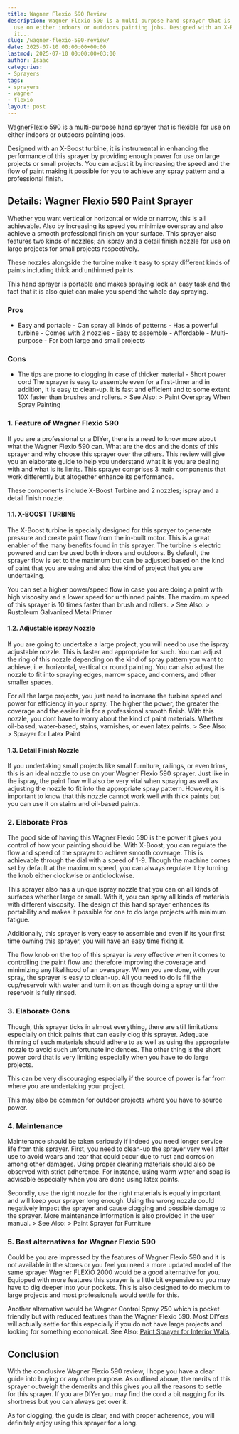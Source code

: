 ```yaml
---
title: Wagner Flexio 590 Review
description: Wagner Flexio 590 is a multi-purpose hand sprayer that is flexible for
  use on either indoors or outdoors painting jobs. Designed with an X-Boost turbine,
  it...
slug: /wagner-flexio-590-review/
date: 2025-07-10 00:00:00+00:00
lastmod: 2025-07-10 00:00:00+03:00
author: Isaac
categories:
- Sprayers
tags:
- sprayers
- wagner
- flexio
layout: post
---
```

[Wagner](https://pestpolicy.com/wagner-flexio-3000/)Flexio 590 is a multi-purpose hand sprayer that is flexible for use on either indoors or outdoors painting jobs.

Designed with an X-Boost turbine, it is instrumental in enhancing the performance of this sprayer by providing enough power for use on large projects or small projects. You can adjust it by increasing the speed and the flow of paint making it possible for you to achieve any spray pattern and a professional finish.

##  Details: Wagner Flexio 590 Paint Sprayer

Whether you want vertical or horizontal or wide or narrow, this is all achievable. Also by increasing its speed you minimize overspray and also achieve a smooth professional finish on your surface. This sprayer also features two kinds of nozzles; an ispray and a detail finish nozzle for use on large projects for small projects respectively.

These nozzles alongside the turbine make it easy to spray different kinds of paints including thick and unthinned paints.

This hand sprayer is portable and makes spraying look an easy task and the fact that it is also quiet can make you spend the whole day spraying.

###  Pros

- Easy and portable - Can spray all kinds of patterns - Has a powerful turbine - Comes with 2 nozzles - Easy to assemble - Affordable - Multi-purpose - For both large and small projects

###  Cons

- The tips are prone to clogging in case of thicker material - Short power cord The sprayer is easy to assemble even for a first-timer and in addition, it is easy to clean-up. It is fast and efficient and to some extent 10X faster than brushes and rollers. > See Also: > Paint Overspray When Spray Painting

###  1. Feature of Wagner Flexio 590

If you are a professional or a DIYer, there is a need to know more about what the Wagner Flexio 590 can. What are the dos and the donts of this sprayer and why choose this sprayer over the others. This review will give you an elaborate guide to help you understand what it is you are dealing with and what is its limits. This sprayer comprises 3 main components that work differently but altogether enhance its performance.

These components include X-Boost Turbine and 2 nozzles; ispray and a detail finish nozzle.

####  1.1. X-BOOST TURBINE

The X-Boost turbine is specially designed for this sprayer to generate pressure and create paint flow from the in-built motor. This is a great enabler of the many benefits found in this sprayer. The turbine is electric powered and can be used both indoors and outdoors. By default, the sprayer flow is set to the maximum but can be adjusted based on the kind of paint that you are using and also the kind of project that you are undertaking.

You can set a higher power/speed flow in case you are doing a paint with high viscosity and a lower speed for unthinned paints. The maximum speed of this sprayer is 10 times faster than brush and rollers. > See Also: > Rustoleum Galvanized Metal Primer

####  1.2. Adjustable ispray Nozzle

If you are going to undertake a large project, you will need to use the ispray adjustable nozzle. This is faster and appropriate for such. You can adjust the ring of this nozzle depending on the kind of spray pattern you want to achieve, i. e. horizontal, vertical or round painting. You can also adjust the nozzle to fit into spraying edges, narrow space, and corners, and other smaller spaces.

For all the large projects, you just need to increase the turbine speed and power for efficiency in your spray. The higher the power, the greater the coverage and the easier it is for a professional smooth finish. With this nozzle, you dont have to worry about the kind of paint materials. Whether oil-based, water-based, stains, varnishes, or even latex paints. > See Also: > Sprayer for Latex Paint

####  1.3. Detail Finish Nozzle

If you undertaking small projects like small furniture, railings, or even trims, this is an ideal nozzle to use on your Wagner Flexio 590 sprayer. Just like in the ispray, the paint flow will also be very vital when spraying as well as adjusting the nozzle to fit into the appropriate spray pattern. However, it is important to know that this nozzle cannot work well with thick paints but you can use it on stains and oil-based paints.

###  2. Elaborate Pros

The good side of having this Wagner Flexio 590 is the power it gives you control of how your painting should be. With X-Boost, you can regulate the flow and speed of the sprayer to achieve smooth coverage. This is achievable through the dial with a speed of 1-9. Though the machine comes set by default at the maximum speed, you can always regulate it by turning the knob either clockwise or anticlockwise.

This sprayer also has a unique ispray nozzle that you can on all kinds of surfaces whether large or small. With it, you can spray all kinds of materials with different viscosity. The design of this hand sprayer enhances its portability and makes it possible for one to do large projects with minimum fatigue.

Additionally, this sprayer is very easy to assemble and even if its your first time owning this sprayer, you will have an easy time fixing it.

The flow knob on the top of this sprayer is very effective when it comes to controlling the paint flow and therefore improving the coverage and minimizing any likelihood of an overspray. When you are done, with your spray, the sprayer is easy to clean-up. All you need to do is fill the cup/reservoir with water and turn it on as though doing a spray until the reservoir is fully rinsed.

###  3. Elaborate Cons

Though, this sprayer ticks in almost everything, there are still limitations especially on thick paints that can easily clog this sprayer. Adequate thinning of such materials should adhere to as well as using the appropriate nozzle to avoid such unfortunate incidences. The other thing is the short power cord that is very limiting especially when you have to do large projects.

This can be very discouraging especially if the source of power is far from where you are undertaking your project.

This may also be common for outdoor projects where you have to source power.

###  4. Maintenance

Maintenance should be taken seriously if indeed you need longer service life from this sprayer. First, you need to clean-up the sprayer very well after use to avoid wears and tear that could occur due to rust and corrosion among other damages. Using proper cleaning materials should also be observed with strict adherence. For instance, using warm water and soap is advisable especially when you are done using latex paints.

Secondly, use the right nozzle for the right materials is equally important and will keep your sprayer long enough. Using the wrong nozzle could negatively impact the sprayer and cause clogging and possible damage to the sprayer. More maintenance information is also provided in the user manual. > See Also: > Paint Sprayer for Furniture

###  5. Best alternatives for Wagner Flexio 590

Could be you are impressed by the features of Wagner Flexio 590 and it is not available in the stores or you feel you need a more updated model of the same sprayer Wagner FLEXiO 2000 would be a good alternative for you. Equipped with more features this sprayer is a little bit expensive so you may have to dig deeper into your pockets. This is also designed to do medium to large projects and most professionals would settle for this.

Another alternative would be Wagner Control Spray 250 which is pocket friendly but with reduced features than the Wagner Flexio 590. Most DIYers will actually settle for this especially if you do not have large projects and looking for something economical. See Also: [Paint Sprayer for Interior Walls](https://pestpolicy.com/best-paint-sprayer-for-interior-walls/).

##  Conclusion

With the conclusive Wagner Flexio 590 review, I hope you have a clear guide into buying or any other purpose. As outlined above, the merits of this sprayer outweigh the demerits and this gives you all the reasons to settle for this sprayer. If you are DIYer you may find the cord a bit nagging for its shortness but you can always get over it.

As for clogging, the guide is clear, and with proper adherence, you will definitely enjoy using this sprayer for a long.